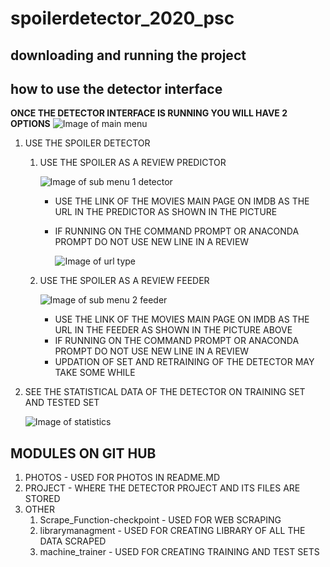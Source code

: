 # spoilerdetector_2020_psc

## downloading and running the project

## how to use the detector interface
**ONCE THE DETECTOR INTERFACE IS RUNNING YOU WILL HAVE 2 OPTIONS**
![Image of main menu](https://github.com/vishva-patel2607/spoilerdetector_2020_psc/blob/master/photos/Screen%20Shot%202020-04-14%20at%203.45.44%20PM.png)

1. USE THE SPOILER DETECTOR
   
   
   1. USE THE SPOILER AS A REVIEW PREDICTOR
        
        ![Image of sub menu 1 detector](https://github.com/vishva-patel2607/spoilerdetector_2020_psc/blob/master/photos/Screen%20Shot%202020-04-14%20at%203.51.49%20PM.png)
      
      
      * USE THE LINK OF THE MOVIES MAIN PAGE ON IMDB AS THE URL IN THE PREDICTOR AS SHOWN IN THE PICTURE
      * IF RUNNING ON THE COMMAND PROMPT OR ANACONDA PROMPT DO NOT USE NEW LINE IN A REVIEW
        
        
        ![Image of url type](https://github.com/vishva-patel2607/spoilerdetector_2020_psc/blob/master/photos/Screen%20Shot%202020-04-14%20at%204.26.36%20PM.png)
    
   
   2. USE THE SPOILER AS A REVIEW FEEDER
        
        ![Image of sub menu 2 feeder](https://github.com/vishva-patel2607/spoilerdetector_2020_psc/blob/master/photos/Screen%20Shot%202020-04-14%20at%204.05.25%20PM.png)
        
      
      * USE THE LINK OF THE MOVIES MAIN PAGE ON IMDB AS THE URL IN THE FEEDER AS SHOWN IN THE PICTURE ABOVE
      * IF RUNNING ON THE COMMAND PROMPT OR ANACONDA PROMPT DO NOT USE NEW LINE IN A REVIEW
      * UPDATION OF SET AND RETRAINING OF THE DETECTOR MAY TAKE SOME WHILE
      
  

2. SEE THE STATISTICAL DATA OF THE DETECTOR ON TRAINING SET AND TESTED SET
    
    ![Image of statistics](https://github.com/vishva-patel2607/spoilerdetector_2020_psc/blob/master/photos/Screen%20Shot%202020-04-14%20at%203.45.24%20PM.png)


## MODULES ON GIT HUB

1. PHOTOS - USED FOR PHOTOS IN README.MD
2. PROJECT - WHERE THE DETECTOR PROJECT AND ITS FILES ARE STORED
3. OTHER
   1. Scrape_Function-checkpoint - USED FOR WEB SCRAPING 
   2. librarymanagment - USED FOR CREATING LIBRARY OF ALL THE DATA SCRAPED
   3. machine_trainer - USED FOR CREATING TRAINING AND TEST SETS
